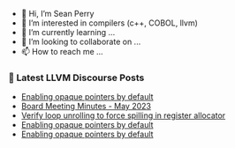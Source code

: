 - 👋 Hi, I’m Sean Perry
- 👀 I’m interested in compilers (c++, COBOL, llvm)
- 🌱 I’m currently learning ...
- 💞️ I’m looking to collaborate on ...
- 📫 How to reach me ...

<!---
s66perry/s66perry is a ✨ special ✨ repository because its `README.md` (this file) appears on your GitHub profile.
You can click the Preview link to take a look at your changes.
--->
### 📕 Latest LLVM Discourse Posts

<!-- DISCOURSE-LLVM:START -->
- [Enabling opaque pointers by default](https://discourse.llvm.org/t/enabling-opaque-pointers-by-default/61322?page=4#post_64)
- [Board Meeting Minutes - May 2023](https://discourse.llvm.org/t/board-meeting-minutes-may-2023/72056#post_1)
- [Verify loop unrolling to force spilling in register allocator](https://discourse.llvm.org/t/verify-loop-unrolling-to-force-spilling-in-register-allocator/72054#post_3)
- [Enabling opaque pointers by default](https://discourse.llvm.org/t/enabling-opaque-pointers-by-default/61322?page=4#post_63)
- [Enabling opaque pointers by default](https://discourse.llvm.org/t/enabling-opaque-pointers-by-default/61322?page=4#post_62)
<!-- DISCOURSE-LLVM:END -->
